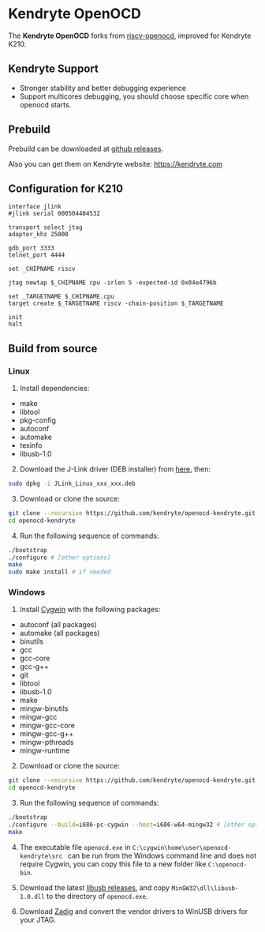 Kendryte OpenOCD
=======

The **Kendryte OpenOCD** forks from [riscv-openocd](https://github.com/riscv/riscv-openocd), improved for Kendryte K210.

## Kendryte Support

* Stronger stability and better debugging experience
* Support multicores debugging, you should choose specific core when openocd starts.
  
## Prebuild

Prebuild can be downloaded at [github releases](https://github.com/kendryte/openocd-kendryte/releases).

Also you can get them on Kendryte website: https://kendryte.com

## Configuration for K210

```
interface jlink
#jlink serial 000504404532

transport select jtag
adapter_khz 25000

gdb_port 3333
telnet_port 4444

set _CHIPNAME riscv

jtag newtap $_CHIPNAME cpu -irlen 5 -expected-id 0x04e4796b

set _TARGETNAME $_CHIPNAME.cpu
target create $_TARGETNAME riscv -chain-position $_TARGETNAME

init
halt
```

## Build from source

### Linux

1. Install dependencies:
* make
* libtool
* pkg-config
* autoconf
* automake
* texinfo
* libusb-1.0
  
2. Download the J-Link driver (DEB installer) from [here](https://www.segger.com/downloads/jlink/#J-LinkSoftwareAndDocumentationPack), then:
```bash
sudo dpkg -i JLink_Linux_xxx_xxx.deb
```

3. Download or clone the source:
```bash
git clone --recursive https://github.com/kendryte/openocd-kendryte.git
cd openocd-kendryte
```

4. Run the following sequence of commands:
```bash
./bootstrap
./configure # [other options]
make
sudo make install # if needed
```

### Windows

1. Install [Cygwin](http://www.cygwin.com/) with the following packages:
* autoconf (all packages)
* automake (all packages)
* binutils
* gcc
* gcc-core
* gcc-g++
* git
* libtool
* libusb-1.0
* make
* mingw-binutils
* mingw-gcc
* mingw-gcc-core
* mingw-gcc-g++
* mingw-pthreads
* mingw-runtime

2. Download or clone the source:
```bash
git clone --recursive https://github.com/kendryte/openocd-kendryte.git
cd openocd-kendryte
```

3. Run the following sequence of commands:
```bash
./bootstrap
./configure --build=i686-pc-cygwin --host=i686-w64-mingw32 # [other options]
make
```

4. The executable file `openocd.exe` in `C:\cygwin\home\user\openocd-kendryte\src ` can be run from the Windows command line and does not require Cygwin, you can copy this file to a new folder like `C:\openocd-bin`.

5. Download the latest [libusb releases](https://sourceforge.net/projects/libusb/), and copy `MinGW32\dll\libusb-1.0.dll` to the directory of `openocd.exe`.

6. Download [Zadig](http://zadig.akeo.ie/) and convert the vendor drivers to WinUSB drivers for your JTAG.

